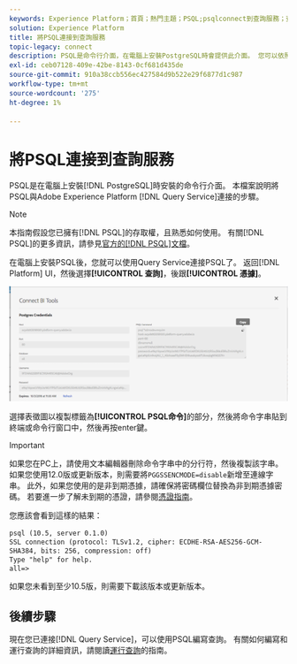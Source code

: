 ```yaml
---
keywords: Experience Platform；首頁；熱門主題；PSQL;psqlconnect到查詢服務；查詢服務；查詢服務；
solution: Experience Platform
title: 將PSQL連接到查詢服務
topic-legacy: connect
description: PSQL是命令行介面，在電腦上安裝PostgreSQL時會提供此介面。 您可以依照下列指示進行安裝。
exl-id: ceb07128-409e-42be-8143-0cf681d435de
source-git-commit: 910a38ccb556ec427584d9b522e29f6877d1c987
workflow-type: tm+mt
source-wordcount: '275'
ht-degree: 1%

---
```


# 將PSQL連接到查詢服務

PSQL是在電腦上安裝[!DNL PostgreSQL]時安裝的命令行介面。 本檔案說明將PSQL與Adobe Experience Platform [!DNL Query Service]連接的步驟。

>[!NOTE]
>
> 本指南假設您已擁有[!DNL PSQL]的存取權，且熟悉如何使用。 有關[!DNL PSQL]的更多資訊，請參見[官方的[!DNL PSQL]文檔](https://www.postgresql.org/docs/current/app-psql.html)。

在電腦上安裝PSQL後，您就可以使用Query Service連接PSQL了。 返回[!DNL Platform] UI，然後選擇&#x200B;**[!UICONTROL 查詢]**，後跟&#x200B;**[!UICONTROL 憑據]**。

![影像](../images/clients/psql/connect-bi.png)

選擇表徵圖以複製標籤為&#x200B;**[!UICONTROL PSQL命令]**&#x200B;的部分，然後將命令字串貼到終端或命令行窗口中，然後再按enter鍵。

>[!IMPORTANT]
>
>如果您在PC上，請使用文本編輯器刪除命令字串中的分行符，然後複製該字串。 如果您使用12.0版或更新版本，則需要將`PGGSSENCMODE=disable`新增至連線字串。 此外，如果您使用的是非到期憑據，請確保將密碼欄位替換為非到期憑據密碼。 若要進一步了解未到期的憑證，請參閱[憑證指南](../ui/credentials.md)。

您應該會看到這樣的結果：

```shell
psql (10.5, server 0.1.0)
SSL connection (protocol: TLSv1.2, cipher: ECDHE-RSA-AES256-GCM-SHA384, bits: 256, compression: off)
Type "help" for help.
all=>
```

如果您未看到至少10.5版，則需要下載該版本或更新版本。

## 後續步驟

現在您已連接[!DNL Query Service]，可以使用PSQL編寫查詢。 有關如何編寫和運行查詢的詳細資訊，請閱讀[運行查詢](../best-practices/writing-queries.md)的指南。
